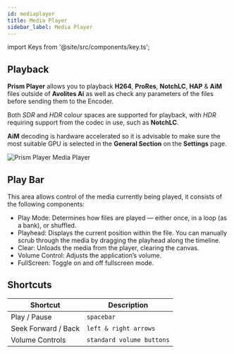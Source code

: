 ```yaml
---
id: mediaplayer
title: Media Player
sidebar_label: Media Player
---
```


import Keys from '@site/src/components/key.ts';

## Playback

**Prism Player** allows you to playback **H264**, **ProRes**, **NotchLC**, **HAP** & **AiM** files outside of **Avolites Ai** as well as check any parameters of the files before sending them to the Encoder.

Both *SDR* and *HDR* colour spaces are supported for playback, with *HDR* requiring support from the codec in use, such as **NotchLC**. 

**AiM** decoding is hardware accelerated so it is advisable to make sure the most suitable GPU is selected in the **General Section** on the **Settings** page.

![Prism Player Media Player](/prism-images/play/player-mediaplayer.png)

## Play Bar
This area allows control of the media currently being played, it consists of the following components:

- Play Mode: Determines how files are played — either once, in a loop (as a bank), or shuffled.
- Playhead: Displays the current position within the file. You can manually scrub through the media by dragging the playhead along the timeline.
- Clear: Unloads the media from the player, clearing the canvas.
- Volume Control: Adjusts the application’s volume.
- FullScreen: Toggle on and off fullscreen mode.

## Shortcuts

| **Shortcut**        | **Description**           |
| ------------------- | ------------------------- |
| Play / Pause        | `spacebar`                |
| Seek Forward / Back | `left & right arrows`     |
| Volume Controls     | `standard volume buttons` |